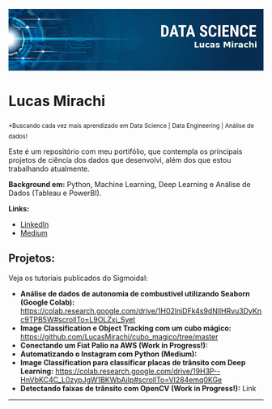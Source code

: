 <p align="center">
  <img src="banner_lucas.png" >
</p>

# Lucas Mirachi
<sub>*Buscando cada vez mais aprendizado em Data Science | Data Engineering | Análise de dados!</sub>

Este é um repositório com meu portifólio, que contempla os principais projetos de ciência dos dados que desenvolvi, além  dos que estou trabalhando atualmente.

**Background em:** Python, Machine Learning, Deep Learning e Análise de Dados (Tableau e PowerBI).

**Links:**
* [LinkedIn](https://www.linkedin.com/in/lucasmirachi)
* [Medium](https://medium.com/@lucas.mirachi)


## Projetos:
Veja os tutoriais publicados do Sigmoidal:

* **Análise de dados de autonomia de combustível utilizando Seaborn (Google Colab):**
https://colab.research.google.com/drive/1H02lniDFk4s9dNllHRvu3DyKnc9TPB5W#scrollTo=L9OLZxj_Syet
* **Image Classification e Object Tracking com um cubo mágico:** https://github.com/LucasMirachi/cubo_magico/tree/master
* **Conectando um Fiat Palio na AWS (Work in Progress!):** 
* **Automatizando o Instagram com Python (Medium):**
* **Image Classification para classificar placas de trânsito com Deep Learning:** https://colab.research.google.com/drive/19H3P--HnVbKC4C_L0zypJgW1BKWbAiIp#scrollTo=VI284emq0KGe
* **Detectando faixas de trânsito com OpenCV (Work in Progress!):** Link

---
